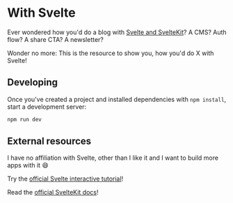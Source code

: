 # With Svelte

Ever wondered how you'd do a blog with [Svelte and SvelteKit]? A CMS? Auth flow? A share CTA? A newsletter?

Wonder no more: This is the resource to show you, how you'd do X with Svelte!

[svelte and sveltekit]: https://svelte.dev/blog/whats-the-deal-with-sveltekit 'Cybernetically enhanced web apps'

## Developing

Once you've created a project and installed dependencies with `npm install`, start a development server:

```bash
npm run dev
```

## External resources

I have no affiliation with Svelte, other than I like it and I want to build more apps with it 😄

Try the [official Svelte interactive tutorial]!

Read the [official SvelteKit docs]!

[official svelte interactive tutorial]: https://svelte.dev/tutorial/basics 'Repl-based and awesome'
[official sveltekit docs]: https://kit.svelte.dev/docs 'under heavy development too'
